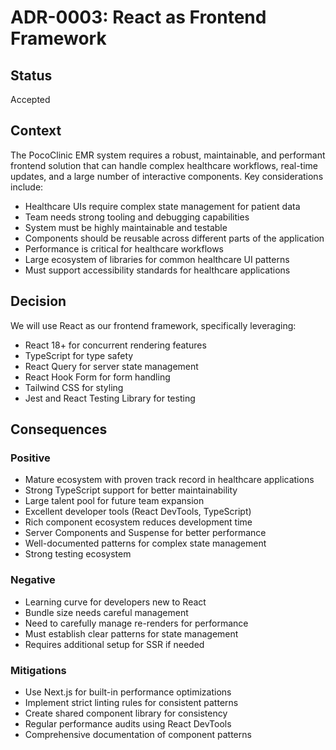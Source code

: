 # ADR-0003: React as Frontend Framework

## Status
Accepted

## Context
The PocoClinic EMR system requires a robust, maintainable, and performant frontend solution that can handle complex healthcare workflows, real-time updates, and a large number of interactive components. Key considerations include:

- Healthcare UIs require complex state management for patient data
- Team needs strong tooling and debugging capabilities
- System must be highly maintainable and testable
- Components should be reusable across different parts of the application
- Performance is critical for healthcare workflows
- Large ecosystem of libraries for common healthcare UI patterns
- Must support accessibility standards for healthcare applications

## Decision
We will use React as our frontend framework, specifically leveraging:

- React 18+ for concurrent rendering features
- TypeScript for type safety
- React Query for server state management
- React Hook Form for form handling
- Tailwind CSS for styling
- Jest and React Testing Library for testing

## Consequences

### Positive
- Mature ecosystem with proven track record in healthcare applications
- Strong TypeScript support for better maintainability
- Large talent pool for future team expansion
- Excellent developer tools (React DevTools, TypeScript)
- Rich component ecosystem reduces development time
- Server Components and Suspense for better performance
- Well-documented patterns for complex state management
- Strong testing ecosystem

### Negative
- Learning curve for developers new to React
- Bundle size needs careful management
- Need to carefully manage re-renders for performance
- Must establish clear patterns for state management
- Requires additional setup for SSR if needed

### Mitigations
- Use Next.js for built-in performance optimizations
- Implement strict linting rules for consistent patterns
- Create shared component library for consistency
- Regular performance audits using React DevTools
- Comprehensive documentation of component patterns 